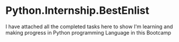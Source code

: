 # Python.Internship.BestEnlist
I have attached all the completed tasks here to show I'm learning and making progress in Python programming Language in this Bootcamp
